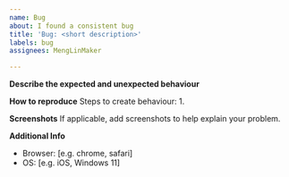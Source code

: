 ```yaml
---
name: Bug
about: I found a consistent bug
title: 'Bug: <short description>'
labels: bug
assignees: MengLinMaker

---
```


**Describe the expected and unexpected behaviour**

**How to reproduce**
Steps to create behaviour:
1. 

**Screenshots**
If applicable, add screenshots to help explain your problem.

**Additional Info**
 - Browser: [e.g. chrome, safari]
 - OS: [e.g. iOS, Windows 11]
